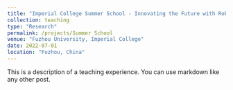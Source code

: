 ```yaml
---
title: "Imperial College Summer School - Innovating the Future with Robotics IoT and AI"
collection: teaching
type: "Research"
permalink: /projects/Summer School
venue: "Fuzhou University, Imperial College"
date: 2022-07-01
location: "Fuzhou, China"
---
```


This is a description of a teaching experience. You can use markdown like any other post.

